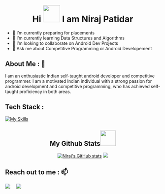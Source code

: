 
# <div align="center"> Hi <img src = "https://user-images.githubusercontent.com/78593368/119226953-4de77600-bb29-11eb-8d16-9479fa967348.gif" width="55px" height="55px"> I am Niraj Patidar</div>

- 🔭 I’m currently preparing for placements
- 🌱 I’m currently learning Data Structures and Algorithms
- 👯 I’m looking to collaborate on Android Dev Projects
- 💬 Ask me about Competitive Programming or Android Developement

## **About Me :** 👦
I am an enthusiastic Indian self-taught android developer and competitive programmer. I am a motivated Indian individual with a strong passion for android development and competitive programming, who has achieved self-taught proficiency in both areas.
## **Tech Stack :**
<!-- -->
[![My Skills](https://skillicons.dev/icons?i=androidstudio,kotlin,figma,c,cpp,firebase,git,ai&theme=dark)](https://skillicons.dev)
<h2 align="center">
  My Github Stats<img src="https://media.giphy.com/media/VgCDAzcKvsR6OM0uWg/giphy.gif" width="50">
</h2>
<div align = "center">
  
[![Niraj's GitHub stats](https://github-readme-stats.vercel.app/api?username=Niraj81&theme=radical)](https://github.com/Niraj81/github-readme-stats)
  <img src = "https://github-readme-streak-stats.herokuapp.com/?user=Niraj81&line_height=40&theme=dark">
</div>

## **Reach out to me :** 📫
  <p>
    <a target="_blank"href="https://www.linkedin.com/in/niraj81/"><img src="https://img.shields.io/badge/linkedin-%230077B5.svg?&style=for-the-badge&logo=linkedin&logoColor=white" /></a>&nbsp;&nbsp;&nbsp;&nbsp;
    <a href="mailto:nirajpatidar81@gmail.com"><img src="https://img.shields.io/badge/gmail-%23D14836.svg?&style=for-the-badge&logo=gmail&logoColor=white" /></a>&nbsp;&nbsp;&nbsp;&nbsp;
</p>